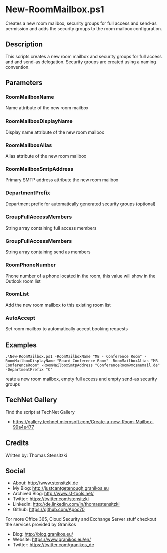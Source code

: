 # New-RoomMailbox.ps1
Creates a new room mailbox, security groups for full access and send-as permission and adds the security groups to the room mailbox configuration.

## Description
This scripts creates a new room mailbox and security groups for full access and and send-as delegation. Security groups are created using a naming convention.

## Parameters
### RoomMailboxName
Name attribute of the new room mailbox

### RoomMailboxDisplayName
Display name attribute of the new room mailbox

### RoomMailboxAlias
Alias attribute of the new room mailbox

### RoomMailboxSmtpAddress
Primary SMTP address attribute the new room mailbox

### DepartmentPrefix
Department prefix for automatically generated security groups (optional)

### GroupFullAccessMembers
String array containing full access members

### GroupFullAccessMembers
String array containing send as members

### RoomPhoneNumber
Phone number of a phone located in the room, this value will show in the Outlook room list

### RoomList
Add the new room mailbox to this existing room list

### AutoAccept
Set room mailbox to automatically accept booking requests

## Examples
```
.\New-RoomMailbox.ps1 -RoomMailboxName "MB - Conference Room" -RoomMailboxDisplayName "Board Conference Room" -RoomMailboxAlias "MB-ConferenceRoom" -RoomMailboxSmtpAddress "ConferenceRoom@mcsmemail.de" -DepartmentPrefix "C"
```
reate a new room mailbox, empty full access and empty send-as security groups


## TechNet Gallery
Find the script at TechNet Gallery
* https://gallery.technet.microsoft.com/Create-a-new-Room-Mailbox-99a4e477

## Credits
Written by: Thomas Stensitzki

## Social

* About: http://www.stensitzki.de
* My Blog: http://justcantgetenough.granikos.eu
* Archived Blog: http://www.sf-tools.net/
* Twitter: https://twitter.com/stensitzki
* LinkedIn:	http://de.linkedin.com/in/thomasstensitzki
* Github: https://github.com/Apoc70

For more Office 365, Cloud Security and Exchange Server stuff checkout the services provided by Granikos

* Blog: http://blog.granikos.eu/
* Website: https://www.granikos.eu/en/
* Twitter: https://twitter.com/granikos_de